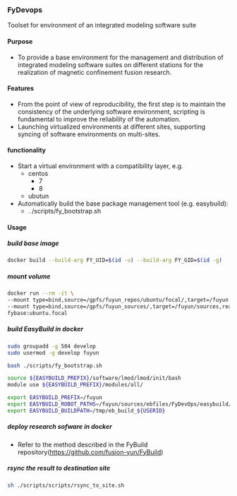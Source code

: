 ### FyDevops 
Toolset for  environment of an integrated modeling software suite
#### Purpose
- To provide a base environment for the management and distribution of integrated modeling software suites on different stations for the realization of magnetic confinement fusion research.
#### Features
- From the point of view of reproducibility, the first step is to maintain the consistency of the underlying software environment, scripting is fundamental to improve the reliability of the automation.
- Launching virtualized environments at different sites, supporting syncing of software environments on multi-sites.
#### functionality
- Start a virtual environment with a compatibility layer, e.g.
    - centos
        - 7
        - 8
    - ubutun
- Automatically build the base package management tool (e.g. easybuild):
    - . /scripts/fy_bootstrap.sh
#### Usage
##### build base image

```bash
docker build --build-arg FY_UID=$(id -u) --build-arg FY_GID=$(id -g)  -t fybase:ubuntu.focal .
```

##### mount volume

```bash
docker run --rm -it \
--mount type=bind,source=/gpfs/fuyun_repos/ubuntu/focal/,target=/fuyun \
--mount type=bind,source=/gpfs/fuyun_sources/,target=/fuyun/sources,readonly \
fybase:ubuntu.focal
```

##### build EasyBuild in docker
```bash
sudo groupadd -g 504 develop
sudo usermod -g develop fuyun

bash ./scripts/fy_bootstrap.sh

source ${EASYBUILD_PREFIX}/software/lmod/lmod/init/bash
module use ${EASYBUILD_PREFIX}/modules/all/

export EASYBUILD_PREFIX=/fuyun
export EASYBUILD_ROBOT_PATHS=/fuyun/sources/ebfiles/FyDevOps/easybuild/easyconfigs/:/fuyun/sources/ebfiles/imas_ebs/easybuild/easyconfigs/:/fuyun/sources/ebfiles/easybuild-easyconfigs/:$EBROOTEASYBUILD/easybuild/easyconfigs
export EASYBUILD_BUILDPATH=/tmp/eb_build_${USERID}
```
##### deploy research sofware in docker 
- Refer to the method described in the FyBuild repository(https://github.com/fusion-yun/FyBuild)

##### rsync the result to destination site
```bash
sh ./scripts/scripts/rsync_to_site.sh
```
